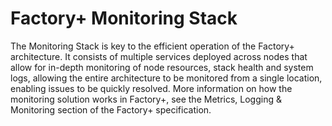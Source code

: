 # Factory+ Monitoring Stack
The Monitoring Stack is key to the efficient operation of the Factory+ architecture. It consists of multiple services deployed across nodes that allow for in-depth monitoring of node resources, stack health and system logs, allowing the entire architecture to be monitored from a single location, enabling issues to be quickly resolved. More information on how the monitoring solution works in Factory+, see the Metrics, Logging & Monitoring section of the Factory+ specification.
